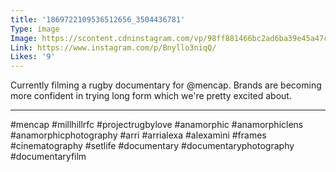 ```yaml
---
title: '1869722109536512656_3504436781'
Type: image
Image: https://scontent.cdninstagram.com/vp/98ff881466bc2ad6ba39e45a47c5d811/5C2A6BF1/t51.2885-15/sh0.08/e35/s640x640/40655594_143722383237474_7762177370621809692_n.jpg
Link: https://www.instagram.com/p/Bnyllo3niqQ/
Likes: '9'
---
```


Currently filming a rugby documentary for @mencap. Brands are becoming more confident in trying long form which we're pretty excited about. 
______________________________
#mencap #millhillrfc #projectrugbylove #anamorphic #anamorphiclens #anamorphicphotography #arri #arrialexa #alexamini #frames #cinematography #setlife #documentary #documentaryphotography #documentaryfilm